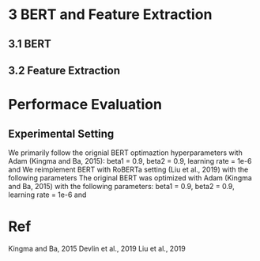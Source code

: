 # 3 BERT and Feature Extraction
## 3.1 BERT
## 3.2 Feature Extraction


# Performace Evaluation
## Experimental Setting
We primarily follow the orignial BERT optimaztion hyperparameters with Adam (Kingma and Ba, 2015): beta1 = 0.9, beta2 = 0.9, learning rate = 1e-6 and 
We reimplement BERT with RoBERTa setting (Liu et al., 2019) with the following parameters
The original BERT was optimized with Adam (Kingma and Ba, 2015) with the following parameters: beta1 = 0.9, beta2 = 0.9, learning rate = 1e-6 and 







# Ref
Kingma and Ba, 2015
Devlin et al., 2019
Liu et al., 2019